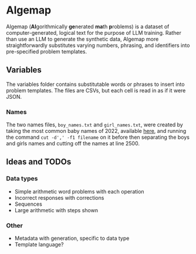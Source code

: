 # Algemap

Algemap (**Al**gorithmically **ge**nerated **ma**th **p**roblems) is a dataset of computer-generated, logical text for the purpose of LLM training. Rather than use an LLM to generate the synthetic data, Algemap more straightforwardly substitutes varying numbers, phrasing, and identifiers into pre-specified problem templates.

## Variables

The variables folder contains substitutable words or phrases to insert into problem templates. The files are CSVs, but each cell is read in as if it were JSON.

### Names

The two names files, `boy_names.txt` and `girl_names.txt`, were created by taking the most common baby names of 2022, available [here](https://www.ssa.gov/oact/babynames/limits.html), and running the command `cut -d',' -f1 filename` on it before then separating the boys and girls names and cutting off the names at line 2500.

## Ideas and TODOs

### Data types

- Simple arithmetic word problems with each operation
- Incorrect responses with corrections
- Sequences
- Large arithmetic with steps shown

### Other

- Metadata with generation, specific to data type
- Template language?